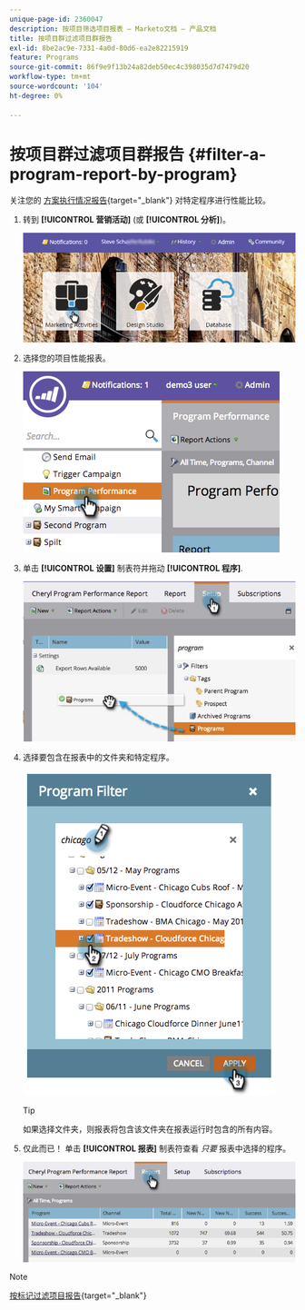 ```yaml
---
unique-page-id: 2360047
description: 按项目筛选项目报表 — Marketo文档 — 产品文档
title: 按项目群过滤项目群报告
exl-id: 8be2ac9e-7331-4a0d-80d6-ea2e82215919
feature: Programs
source-git-commit: 86f9e9f13b24a82deb50ec4c398035d7d7479d20
workflow-type: tm+mt
source-wordcount: '104'
ht-degree: 0%

---
```


# 按项目群过滤项目群报告 {#filter-a-program-report-by-program}

关注您的 [方案执行情况报告](/help/marketo/product-docs/core-marketo-concepts/programs/program-performance-report/create-a-program-performance-report.md){target="_blank"} 对特定程序进行性能比较。

1. 转到 **[!UICONTROL 营销活动]** (或 **[!UICONTROL 分析]**)。

   ![](assets/login-marketing-activities-3.png)

1. 选择您的项目性能报表。

   ![](assets/image2014-9-23-16-3a4-3a4.png)

1. 单击 **[!UICONTROL 设置]** 制表符并拖动 **[!UICONTROL 程序]**.

   ![](assets/prospect3.jpg)

1. 选择要包含在报表中的文件夹和特定程序。

   ![](assets/image2014-9-23-16-3a5-3a5.png)

   >[!TIP]
   >
   >如果选择文件夹，则报表将包含该文件夹在报表运行时包含的所有内容。

1. 仅此而已！ 单击 **[!UICONTROL 报表]** 制表符查看 _只要_ 报表中选择的程序。

   ![](assets/image2014-9-23-16-3a5-3a41.png)

>[!NOTE]
>
>[按标记过滤项目报告](/help/marketo/product-docs/core-marketo-concepts/programs/program-performance-report/filter-a-program-report-by-tag.md){target="_blank"}

